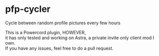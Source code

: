 # pfp-cycler
Cycle between random profile pictures every few hours

This is a Powercord plugin, HOWEVER,  
it has only tested and working on Astra, a private invite only client mod I own.  
If you have any issues, feel free to do a pull request.
